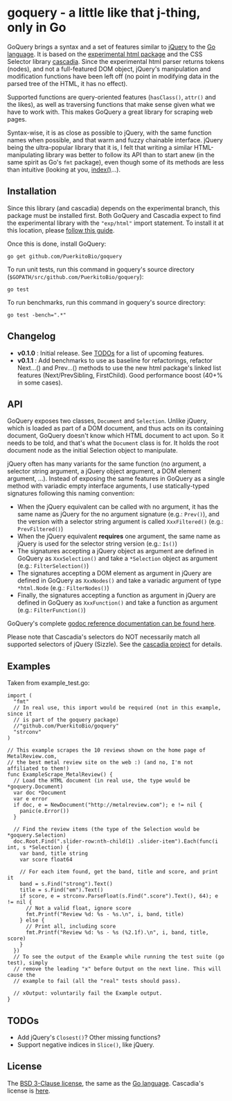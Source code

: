 # goquery - a little like that j-thing, only in Go

GoQuery brings a syntax and a set of features similar to [jQuery][] to the [Go language][go]. It is based on the [experimental html package][exphtml] and the CSS Selector library [cascadia][]. Since the experimental html parser returns tokens (nodes), and not a full-featured DOM object, jQuery's manipulation and modification functions have been left off (no point in modifying data in the parsed tree of the HTML, it has no effect).

Supported functions are query-oriented features (`hasClass()`, `attr()` and the likes), as well as traversing functions that make sense given what we have to work with. This makes GoQuery a great library for scraping web pages.

Syntax-wise, it is as close as possible to jQuery, with the same function names when possible, and that warm and fuzzy chainable interface. jQuery being the ultra-popular library that it is, I felt that writing a similar HTML-manipulating library was better to follow its API than to start anew (in the same spirit as Go's `fmt` package), even though some of its methods are less than intuitive (looking at you, [index()][index]...).

## Installation

Since this library (and cascadia) depends on the experimental branch, this package must be installed first. Both GoQuery and Cascadia expect to find the experimental library with the `"exp/html"` import statement. To install it at this location, please [follow this guide][wikiexp].

Once this is done, install GoQuery:

`go get github.com/PuerkitoBio/goquery`

To run unit tests, run this command in goquery's source directory (`$GOPATH/src/github.com/PuerkitoBio/goquery`):

`go test`

To run benchmarks, run this command in goquery's source directory:

`go test -bench=".*"`

## Changelog

*    **v0.1.0** : Initial release. See [TODOs](#a1) for a list of upcoming features.
*    **v0.1.1** : Add benchmarks to use as baseline for refactorings, refactor Next...() and Prev...() methods to use the new html package's linked list features (Next/PrevSibling, FirstChild). Good performance boost (40+% in some cases).

## API

GoQuery exposes two classes, `Document` and `Selection`. Unlike jQuery, which is loaded as part of a DOM document, and thus acts on its containing document, GoQuery doesn't know which HTML document to act upon. So it needs to be told, and that's what the `Document` class is for. It holds the root document node as the initial Selection object to manipulate.

jQuery often has many variants for the same function (no argument, a selector string argument, a jQuery object argument, a DOM element argument, ...). Instead of exposing the same features in GoQuery as a single method with variadic empty interface arguments, I use statically-typed signatures following this naming convention:

*    When the jQuery equivalent can be called with no argument, it has the same name as jQuery for the no argument signature (e.g.: `Prev()`), and the version with a selector string argument is called `XxxFiltered()` (e.g.: `PrevFiltered()`)
*    When the jQuery equivalent **requires** one argument, the same name as jQuery is used for the selector string version (e.g.: `Is()`)
*    The signatures accepting a jQuery object as argument are defined in GoQuery as `XxxSelection()` and take a `*Selection` object as argument (e.g.: `FilterSelection()`)
*    The signatures accepting a DOM element as argument in jQuery are defined in GoQuery as `XxxNodes()` and take a variadic argument of type `*html.Node` (e.g.: `FilterNodes()`)
*    Finally, the signatures accepting a function as argument in jQuery are defined in GoQuery as `XxxFunction()` and take a function as argument (e.g.: `FilterFunction()`)

GoQuery's complete [godoc reference documentation can be found here][doc].

Please note that Cascadia's selectors do NOT necessarily match all supported selectors of jQuery (Sizzle). See the [cascadia project][cascadia] for details.

## Examples

Taken from example_test.go:

    import (
      "fmt"
      // In real use, this import would be required (not in this example, since it
      // is part of the goquery package)
      //"github.com/PuerkitoBio/goquery"
      "strconv"
    )

    // This example scrapes the 10 reviews shown on the home page of MetalReview.com,
    // the best metal review site on the web :) (and no, I'm not affiliated to them!)
    func ExampleScrape_MetalReview() {
      // Load the HTML document (in real use, the type would be *goquery.Document)
      var doc *Document
      var e error
      if doc, e = NewDocument("http://metalreview.com"); e != nil {
        panic(e.Error())
      }

      // Find the review items (the type of the Selection would be *goquery.Selection)
      doc.Root.Find(".slider-row:nth-child(1) .slider-item").Each(func(i int, s *Selection) {
        var band, title string
        var score float64

        // For each item found, get the band, title and score, and print it
        band = s.Find("strong").Text()
        title = s.Find("em").Text()
        if score, e = strconv.ParseFloat(s.Find(".score").Text(), 64); e != nil {
          // Not a valid float, ignore score
          fmt.Printf("Review %d: %s - %s.\n", i, band, title)
        } else {
          // Print all, including score
          fmt.Printf("Review %d: %s - %s (%2.1f).\n", i, band, title, score)
        }
      })
      // To see the output of the Example while running the test suite (go test), simply
      // remove the leading "x" before Output on the next line. This will cause the
      // example to fail (all the "real" tests should pass).

      // xOutput: voluntarily fail the Example output.
    }


## TODOs
<a name="a1" />

*    Add jQuery's `Closest()`? Other missing functions?
*    Support negative indices in `Slice()`, like jQuery.

## License

The [BSD 3-Clause license][bsd], the same as the [Go language][golic]. Cascadia's license is [here][caslic].

[jquery]: http://jquery.com/
[go]: http://golang.org/
[exphtml]: http://code.google.com/p/go/source/browse#hg%2Fsrc%2Fpkg%2Fexp
[cascadia]: http://code.google.com/p/cascadia/
[wikiexp]: http://code.google.com/p/go-wiki/wiki/InstallingExp
[bsd]: http://opensource.org/licenses/BSD-3-Clause
[golic]: http://golang.org/LICENSE
[caslic]: http://code.google.com/p/cascadia/source/browse/LICENSE
[doc]: http://go.pkgdoc.org/github.com/puerkitobio/goquery
[index]: http://api.jquery.com/index/
